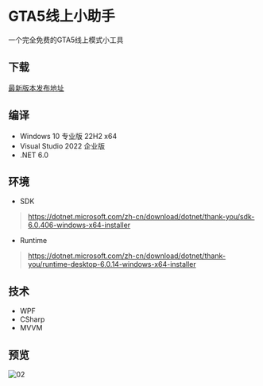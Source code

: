 # GTA5线上小助手

一个完全免费的GTA5线上模式小工具

## 下载

[最新版本发布地址](https://github.com/CrazyZhang666/GTA5OnlineTools/releases)  

## 编译

* Windows 10 专业版 22H2 x64  
* Visual Studio 2022 企业版  
* .NET 6.0  

## 环境

* SDK
> https://dotnet.microsoft.com/zh-cn/download/dotnet/thank-you/sdk-6.0.406-windows-x64-installer

* Runtime
> https://dotnet.microsoft.com/zh-cn/download/dotnet/thank-you/runtime-desktop-6.0.14-windows-x64-installer

## 技术

* WPF
* CSharp
* MVVM

## 预览

![02](https://user-images.githubusercontent.com/28080853/221374066-f6e8065f-4685-43a1-adc8-46d5d0fbffe6.png)
